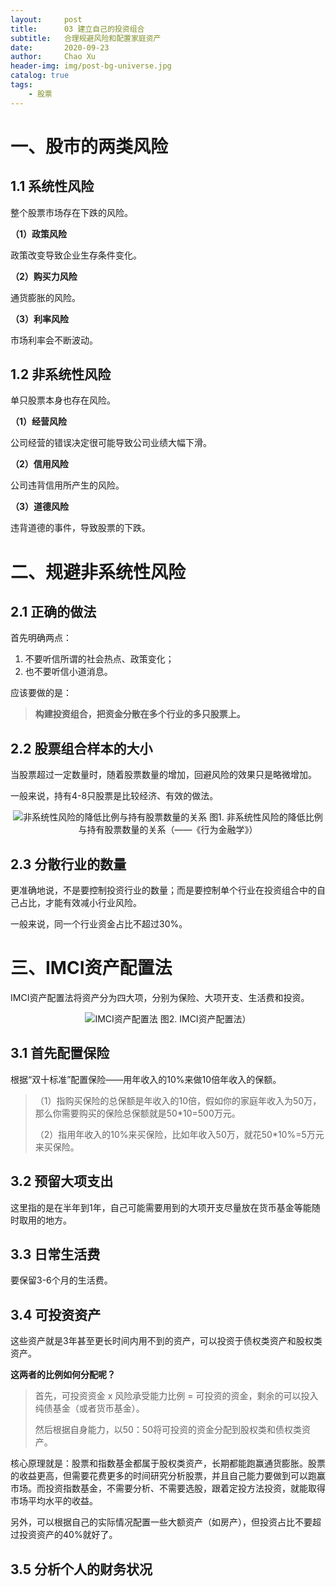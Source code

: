 ```yaml
---
layout:     post
title:      03 建立自己的投资组合 
subtitle:   合理规避风险和配置家庭资产
date:       2020-09-23
author:     Chao Xu
header-img: img/post-bg-universe.jpg
catalog: true
tags:
    - 股票
---
```


# 一、股市的两类风险

## 1.1 系统性风险

整个股票市场存在下跌的风险。

**（1）政策风险**

政策改变导致企业生存条件变化。

**（2）购买力风险**

通货膨胀的风险。

**（3）利率风险**

市场利率会不断波动。

## 1.2 非系统性风险

单只股票本身也存在风险。

**（1）经营风险**

公司经营的错误决定很可能导致公司业绩大幅下滑。

**（2）信用风险**

公司违背信用所产生的风险。

**（3）道德风险**

违背道德的事件，导致股票的下跌。

# 二、规避非系统性风险

## 2.1 正确的做法

首先明确两点：

1. 不要听信所谓的社会热点、政策变化；
2. 也不要听信小道消息。

应该要做的是：

> **构建投资组合，把资金分散在多个行业的多只股票上。**

## 2.2 股票组合样本的大小

当股票超过一定数量时，随着股票数量的增加，回避风险的效果只是略微增加。

一般来说，持有4-8只股票是比较经济、有效的做法。

<p align="center">
  <img src="https://i.loli.net/2020/09/23/oGbJnY3eTxKRjfw.png"  title="非系统性风险的降低比例与持有股票数量的关系">
图1. 非系统性风险的降低比例与持有股票数量的关系（——《行为金融学》）
</p>

## 2.3 分散行业的数量

更准确地说，不是要控制投资行业的数量；而是要控制单个行业在投资组合中的自己占比，才能有效减小行业风险。

一般来说，同一个行业资金占比不超过30%。

# 三、IMCI资产配置法

IMCI资产配置法将资产分为四大项，分别为保险、大项开支、生活费和投资。

  <p align="center"><img src="https://i.loli.net/2020/09/24/l6ZVszq9SXTBYg8.png"  title="IMCI资产配置法">
图2. IMCI资产配置法）
</p>

## 3.1 首先配置保险

根据“双十标准”配置保险——用年收入的10%来做10倍年收入的保额。

> （1）指购买保险的总保额是年收入的10倍，假如你的家庭年收入为50万，那么你需要购买的保险总保额就是50*10=500万元。
>
> （2）指用年收入的10%来买保险，比如年收入50万，就花50*10%=5万元来买保险。

## 3.2 预留大项支出

这里指的是在半年到1年，自己可能需要用到的大项开支尽量放在货币基金等能随时取用的地方。

## 3.3 日常生活费

要保留3-6个月的生活费。

## 3.4 可投资资产

这些资产就是3年甚至更长时间内用不到的资产，可以投资于债权类资产和股权类资产。

**这两者的比例如何分配呢？**

> 首先，可投资资金 x 风险承受能力比例 = 可投资的资金，剩余的可以投入纯债基金（或者货币基金）。
>
> 然后根据自身能力，以50：50将可投资的资金分配到股权类和债权类资产。

核心原理就是：股票和指数基金都属于股权类资产，长期都能跑赢通货膨胀。股票的收益更高，但需要花费更多的时间研究分析股票，并且自己能力要做到可以跑赢市场。而投资指数基金，不需要分析、不需要选股，跟着定投方法投资，就能取得市场平均水平的收益。

另外，可以根据自己的实际情况配置一些大额资产（如房产），但投资占比不要超过投资资产的40%就好了。

## 3.5 分析个人的财务状况

